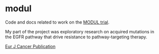 # modul
Code and docs related to work on the [MODUL trial](https://clinicaltrials.gov/study/NCT02291289).

My part of the project was exploratory research on acquired mutations in the EGFR pathway that drive resistance to pathway-targeting therapy.

[Eur J Cancer Publication](https://pubmed.ncbi.nlm.nih.gov/36921494/)